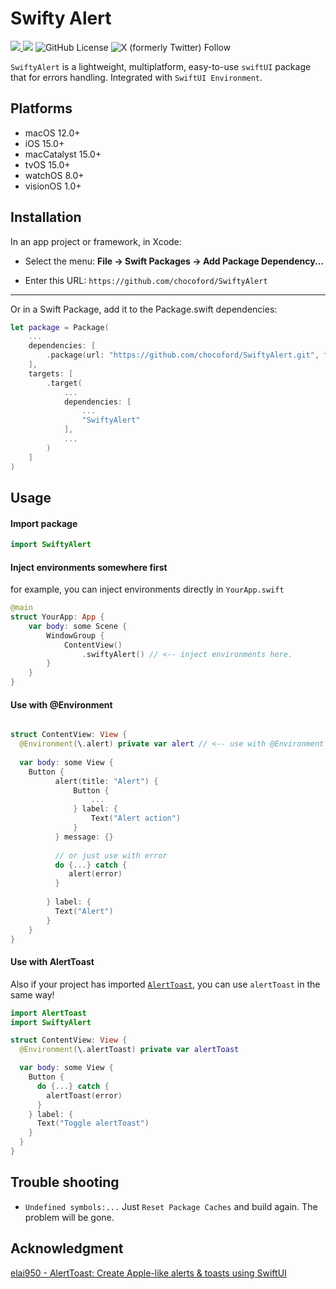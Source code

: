 # Swifty Alert

[![](https://img.shields.io/endpoint?url=https%3A%2F%2Fswiftpackageindex.com%2Fapi%2Fpackages%2Fchocoford%2FSwiftyAlert%2Fbadge%3Ftype%3Dswift-versions) ](https://swiftpackageindex.com/chocoford/SwiftyAlert) [![](https://img.shields.io/endpoint?url=https%3A%2F%2Fswiftpackageindex.com%2Fapi%2Fpackages%2Fchocoford%2FSwiftyAlert%2Fbadge%3Ftype%3Dplatforms)](https://swiftpackageindex.com/chocoford/SwiftyAlert) ![GitHub License](https://img.shields.io/github/license/chocoford/SwiftyAlert) ![X (formerly Twitter) Follow](https://img.shields.io/twitter/follow/dove_zachary?label=Chocoford)

`SwiftyAlert` is a lightweight, multiplatform, easy-to-use `swiftUI` package that for errors handling. Integrated with `SwiftUI Environment`.



## Platforms

* macOS 12.0+
* iOS 15.0+
* macCatalyst 15.0+
* tvOS 15.0+
* watchOS 8.0+
* visionOS 1.0+



## Installation

In an app project or framework, in Xcode:

* Select the menu: **File → Swift Packages → Add Package Dependency...**

* Enter this URL: `https://github.com/chocoford/SwiftyAlert`

---

Or in a Swift Package, add it to the Package.swift dependencies:

```swift
let package = Package(
    ...
    dependencies: [
        .package(url: "https://github.com/chocoford/SwiftyAlert.git", from: "1.0.0"),
    ],
    targets: [
        .target(
            ...
            dependencies: [
                ...
                "SwiftyAlert"
            ],
            ...
        )
    ]
)
```



## Usage

#### Import package

```swift
import SwiftyAlert
```



#### Inject environments somewhere first

for example, you can inject environments directly in `YourApp.swift`

```swift
@main
struct YourApp: App {
    var body: some Scene {
        WindowGroup {
            ContentView()
                .swiftyAlert() // <-- inject environments here.
        }
    }
}
```



#### Use with @Environment

```swift

struct ContentView: View {
  @Environment(\.alert) private var alert // <-- use with @Environment
  
  var body: some View {
	Button {
          alert(title: "Alert") {
              Button {
                  ...
              } label: {
                  Text("Alert action")
              }
          } message: {}
          
          // or just use with error
          do {...} catch {
             alert(error)
          }
          
        } label: {
          Text("Alert")
        }
    }
}
```



#### Use with AlertToast

Also if your project has imported [`AlertToast`](https://github.com/elai950/AlertToast.git), you can use `alertToast` in the same way!

```swift
import AlertToast
import SwiftyAlert

struct ContentView: View {
  @Environment(\.alertToast) private var alertToast

  var body: some View {
    Button {
      do {...} catch {
        alertToast(error) 
      }
    } label: {
      Text("Toggle alertToast")
    }
  }
}
```



## Trouble shooting

* `Undefined symbols:...` 
  Just `Reset Package Caches` and build again. The problem will be gone.



## Acknowledgment

[elai950 - AlertToast: Create Apple-like alerts & toasts using SwiftUI](https://github.com/elai950/AlertToast)
